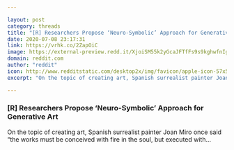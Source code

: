 ```yaml
---

layout: post
category: threads
title: "[R] Researchers Propose ‘Neuro-Symbolic’ Approach for Generative Art"
date: 2020-07-08 23:17:31
link: https://vrhk.co/2ZapOiC
image: https://external-preview.redd.it/XjoiSM55k2yGcaJFTfFs9s9kghwfnIgN2jaMH9eaSrs.jpg?width=878&height=459.685863874&auto=webp&crop=878:459.685863874,smart&s=4a21e876c42731b03b4d76b26e36d7bb69a5292e
domain: reddit.com
author: "reddit"
icon: http://www.redditstatic.com/desktop2x/img/favicon/apple-icon-57x57.png
excerpt: "On the topic of creating art, Spanish surrealist painter Joan Miro once said “the works must be conceived with fire in the soul, but executed with..."

---
```


### [R] Researchers Propose ‘Neuro-Symbolic’ Approach for Generative Art

On the topic of creating art, Spanish surrealist painter Joan Miro once said “the works must be conceived with fire in the soul, but executed with...